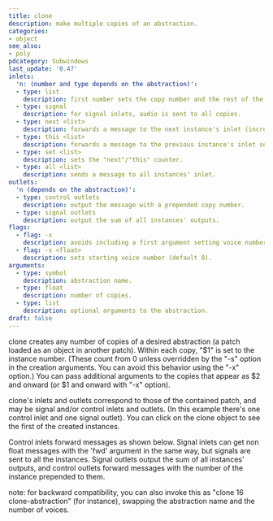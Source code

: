 ```yaml
---
title: clone
description: make multiple copies of an abstraction.
categories:
- object
see_also:
- poly
pdcategory: Subwindows
last_update: '0.47'
inlets:
  'n: (number and type depends on the abstraction)':
  - type: list
    description: first number sets the copy number and the rest of the list is sent to that instance's inlet.
  - type: signal
    description: for signal inlets, audio is sent to all copies.
  - type: next <list>
    description: forwards a message to the next instance's inlet (incrementing and repeating circularly).
  - type: this <list>
    description: forwards a message to the previous instance's inlet sent to by "this" or "next".
  - type: set <list>
    description: sets the "next"/"this" counter.
  - type: all <list>
    description: sends a message to all instances' inlet.
outlets:
  'n (depends on the abstraction)':
  - type: control outlets
    description: output the message with a prepended copy number.
  - type: signal outlets
    description: output the sum of all instances' outputs.
flags:
  - flag: -x
    description: avoids including a first argument setting voice number.
  - flag: -s <float>
    description: sets starting voice number (default 0).
arguments:
  - type: symbol
    description: abstraction name.
  - type: float
    description: number of copies.
  - type: list
    description: optional arguments to the abstraction.
draft: false
---
```

clone creates any number of copies of a desired abstraction (a patch loaded as an object in another patch). Within each copy, "$1" is set to the instance number. (These count from 0 unless overridden by the "-s" option in the creation arguments. You can avoid this behavior using the "-x" option.) You can pass additional arguments to the copies that appear as $2 and onward (or $1 and onward with "-x" option).

clone's inlets and outlets correspond to those of the contained patch, and may be signal and/or control inlets and outlets. (In this example there's one control inlet and one signal outlet). You can click on the clone object to see the first of the created instances.

Control inlets forward messages as shown below. Signal inlets can get non float messages with the 'fwd' argument in the same way, but signals are sent to all the instances. Signal outlets output the sum of all instances' outputs, and control outlets forward messages with the number of the instance prepended to them.

note: for backward compatibility, you can also invoke this as "clone 16 clone-abstraction" (for instance), swapping the abstraction name and the number of voices.
